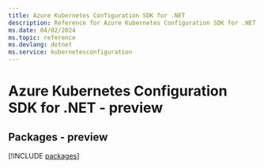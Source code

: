 ```yaml
---
title: Azure Kubernetes Configuration SDK for .NET
description: Reference for Azure Kubernetes Configuration SDK for .NET
ms.date: 04/02/2024
ms.topic: reference
ms.devlang: dotnet
ms.service: kubernetesconfiguration
---
```

# Azure Kubernetes Configuration SDK for .NET - preview
## Packages - preview
[!INCLUDE [packages](kubernetes-configuration-index.md)]